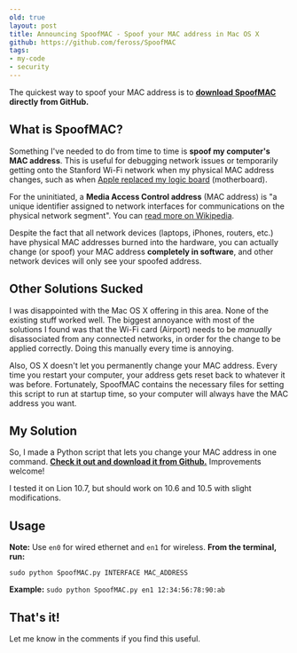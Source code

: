 ```yaml
---
old: true
layout: post
title: Announcing SpoofMAC - Spoof your MAC address in Mac OS X
github: https://github.com/feross/SpoofMAC
tags:
- my-code
- security
---
```


The quickest way to spoof your MAC address is to **[download SpoofMAC](https://github.com/feross/SpoofMAC) directly from GitHub.**

## What is SpoofMAC?

Something I've needed to do from time to time is **spoof my computer's MAC address**. This is useful for debugging network issues or temporarily getting onto the Stanford Wi-Fi network when my physical MAC address changes, such as when [Apple replaced my logic board](http://www.quora.com/Is-AppleCare-worth-the-$350/answer/Feross-Aboukhadijeh) (motherboard).

For the uninitiated, a **Media Access Control address** (MAC address) is "a unique identifier assigned to network interfaces for communications on the physical network segment". You can [read more on Wikipedia](http://en.wikipedia.org/wiki/MAC_address).

Despite the fact that all network devices (laptops, iPhones, routers, etc.) have physical MAC addresses burned into the hardware, you can actually change (or spoof) your MAC address **completely in software**, and other network devices will only see your spoofed address.

## Other Solutions Sucked

I was disappointed with the Mac OS X offering in this area. None of the existing stuff worked well. The biggest annoyance with most of the solutions I found was that the Wi-Fi card (Airport) needs to be *manually* disassociated from any connected networks, in order for the change to be applied correctly. Doing this manually every time is annoying.

Also, OS X doesn't let you permanently change your MAC address. Every time you restart your computer, your address gets reset back to whatever it was before. Fortunately, SpoofMAC contains the necessary files for setting this script to run at startup time, so your computer will always have the MAC address you want.

## My Solution

So, I made a Python script that lets you change your MAC address in one command. **[Check it out and download it from Github.](https://github.com/feross/SpoofMAC)** Improvements welcome!

I tested it on Lion 10.7, but should work on 10.6 and 10.5 with slight modifications.

## Usage

**Note:** Use `en0` for wired ethernet and `en1` for wireless. **From the terminal, run:**

`sudo python SpoofMAC.py INTERFACE MAC_ADDRESS`

**Example:** `sudo python SpoofMAC.py en1 12:34:56:78:90:ab`

## That's it!

Let me know in the comments if you find this useful.
